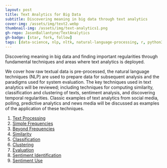 ```yaml
---
layout: post
title: Text Analytics for Big Data
subtitle: Discovering meaning in big data through text analytics
cover-img: /assets/img/text2.webp
thumbnail-img: /assets/img/text-analytics1.png
gh-repo: JasonBallantyne/TextAnalytics
gh-badge: [star, fork, follow]
tags: [data-science, nlp, nltk, natural-language-processing, r, python3, pandas, numpy, seaborn, sklearn]
---
```



Discovering meaning in big data and finding important regularities through fundamental techniques and areas where text analytics is deployed. 

We cover how raw textual data is pre-processed, the natural language techniques (NLP) are used to prepare data for subsequent analysis and the paradigms used for system evaluation. The key techniques used in text analytics will be reviewed; including techniques for computing similarity, classification and clustering of texts, sentiment analysis, and discovering temporal regularities. Classic examples of text analytics from social media, polling, predictive analytics and news media will be discussed as examples of the application of these techniques.


1. [Text Processing](https://github.com/JasonBallantyne/TextAnalytics/tree/main/1.TextPreprocessing)
2. [Simple Frequencies](https://github.com/JasonBallantyne/TextAnalytics/tree/main/2.SimpleFrequencies)
3. [Beyond Frequencies](https://github.com/JasonBallantyne/TextAnalytics/tree/main/3.BeyondFrequencies)
4. [Similarity](https://github.com/JasonBallantyne/TextAnalytics/tree/main/4.Similarity)
5. [Classification](https://github.com/JasonBallantyne/TextAnalytics/tree/main/5.Classification)
6. [Clustering](https://github.com/JasonBallantyne/TextAnalytics/tree/main/6.Clustering)
7. [Evaluation](https://github.com/JasonBallantyne/TextAnalytics/tree/main/7.Evaluation)
8. [Sentiment Identification](https://github.com/JasonBallantyne/TextAnalytics/tree/main/8.SentimentIdentification)
9. [Sentiment Use](https://github.com/JasonBallantyne/TextAnalytics/tree/main/9.SentimentUse)
